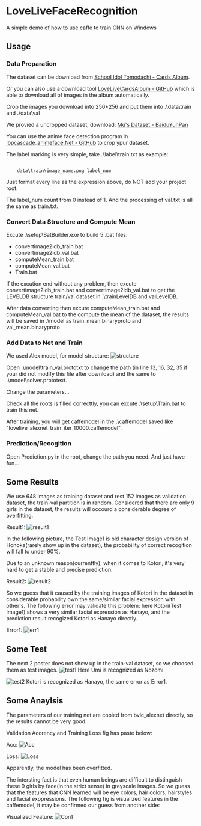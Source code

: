 # LoveLiveFaceRecognition
A simple demo of how to use caffe to train CNN on Windows

## Usage

### Data Preparation
The dataset can be download from [School Idol Tomodachi - Cards Album](http://schoolido.lu/cards/).

Or you can also use a download tool [LoveLiveCardsAlbum - GitHub](https://github.com/inlmouse/LoveLiveCardsAlbum) which is able to download all of images in the album automatically. 

Crop the images you download into 256*256 and put them into .\data\train and .\data\val

We provied a uncropped dataset, download: [Mu's Dataset - BaiduYunPan](http://pan.baidu.com/s/1eRkRjb0)

You can use the anime face detection program in [lbpcascade_animeface.Net - GitHub](https://github.com/inlmouse/lbpcascade_animeface.Net) to crop ypur dataset.

The label marking is very simple, take .\label\train.txt as example:
<pre><code>
    data\train\image_name.png label_num
</code></pre>
Just format every line as the expression above, do NOT add your project root.

The label_num count from 0 instead of 1. And the processing of val.txt is all the same as train.txt.

### Convert Data Structure and Compute Mean
Excute .\setup\BatBuilder.exe to build 5 .bat files:
- convertimage2ldb_train.bat
- convertimage2ldb_val.bat
- computeMean_train.bat
- computeMean_val.bat
- Train.bat

If the excution end without any problem, then excute convertimage2ldb_train.bat and convertimage2ldb_val.bat to get the LEVELDB structure train/val dataset in .\trainLevelDB and valLevelDB.

After data converting then excute computeMean_train.bat and computeMean_val.bat to the compute the mean of the dataset, the results will be saved in .\model as train_mean.binaryproto and val_mean.binaryproto

### Add Data to Net and Train
We used Alex model, for model structure:
![structure](https://raw.githubusercontent.com/inlmouse/LoveLiveFaceRecognition/master/results/deploy.bmp)

Open .\model\train_val.prototxt to change the path (in line 13, 16, 32, 35 if your did not modify this file after download) and the same to .\model\solver.prototext.

Change the parameters...

Check all the roots is filled correcttly, you can excute .\setup\Train.bat to train this net.

After training, you will get caffemodel in the .\caffemodel saved like "lovelive_alexnet_train_iter_10000.caffemodel".

### Prediction/Recogition
Open Prediction.py in the root, change the path you need. And just have fun...

## Some Results
We use 648 images as training dataset and rest 152 images as validation dataset, the train-val partition is in random. Considered that there are only 9 girls in the dataset, the results will occourd a considerable degree of overfitting.

Result1:
![result1](https://raw.githubusercontent.com/inlmouse/LoveLiveFaceRecognition/master/results/res3.png)

In the following picture, the Test Image1 is old character design version of Honoka(rarely show up in the dataset), the probability of correct recogition will fall to under 90%.

Due to an unknown reason(currenttly), when it comes to Kotori, it's very hard to get a stable and precise prediction.

Result2:
![result2](https://raw.githubusercontent.com/inlmouse/LoveLiveFaceRecognition/master/results/res2.png)

So we guess that it caused by the training images of Kotori in the dataset in considerable probability own the same/similar facial expression with other's. The following error may validate this problem: here Kotori(Test Image1) shows a very similar facial expression as Hanayo, and the prediction result recogized Kotori as Hanayo directly.

Error1:
![err1](https://raw.githubusercontent.com/inlmouse/LoveLiveFaceRecognition/master/results/err1.png)

## Some Test
The next 2 poster does not show up in the train-val dataset, so we choosed them as test images.
![test1](https://raw.githubusercontent.com/inlmouse/LoveLiveFaceRecognition/master/results/movieposter.jpg)
Here Umi is recognized as Nozomi.

![test2](https://raw.githubusercontent.com/inlmouse/LoveLiveFaceRecognition/master/results/posteresults.jpg)
Kotori is recognized as Hanayo, the same error as Error1.

## Some Anaylsis
The parameters of our training net are copied from bvlc_alexnet directly, so the results cannot be very good.

Validation Accrency and Training Loss fig has paste below:

Acc:
![Acc](https://raw.githubusercontent.com/inlmouse/LoveLiveFaceRecognition/master/results/Acc.png)

Loss:
![Loss](https://raw.githubusercontent.com/inlmouse/LoveLiveFaceRecognition/master/results/Loss.png)

Apparently, the model has been overfitted.

The intersting fact is that even human beings are difficult to distinguish these 9 girls by face(in the strict sense) in greyscale images. So we guess that the features that CNN learned will be eye colors, hair colors, hairstyles and facial exppressions. The following fig is visualized features in the caffemodel, it may be confirmed our guess from another side:

Visualized Feature:
![Con1](https://raw.githubusercontent.com/inlmouse/LoveLiveFaceRecognition/master/results/con1.png)

